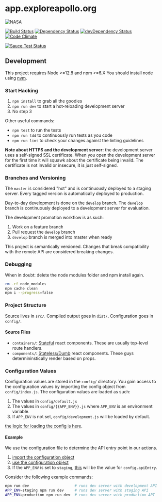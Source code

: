 # app.exploreapollo.org

![NASA](./NASA_logo.png?raw=true)

[![Build Status](https://travis-ci.org/UTD-CRSS/app.exploreapollo.org.svg?branch=master)](https://travis-ci.org/UTD-CRSS/app.exploreapollo.org)
[![Dependency Status](https://david-dm.org/UTD-CRSS/app.exploreapollo.org.svg)](https://david-dm.org/UTD-CRSS/app.exploreapollo.org)
[![devDependency Status](https://david-dm.org/UTD-CRSS/app.exploreapollo.org/dev-status.svg)](https://david-dm.org/UTD-CRSS/app.exploreapollo.org#info=devDependencies)
[![Code Climate](https://codeclimate.com/github/UTD-CRSS/app.exploreapollo.org/badges/gpa.svg)](https://codeclimate.com/github/UTD-CRSS/app.exploreapollo.org)

[![Sauce Test Status](https://saucelabs.com/browser-matrix/utd-crss.svg)](https://saucelabs.com/u/utd-crss)

## Development

This project requires Node >=12.8 and npm >=6.X You should install node using [nvm][].

### Start Hacking

1. `npm install` to grab all the goodies
2. `npm run dev` to start a hot-reloading development server
3. No step 3

Other useful commands:

- `npm test` to run the tests
- `npm run tdd` to continuously run tests as you code
- `npm run lint` to check your changes against the linting guidelines

**Note about HTTPS and the development server:** the development server uses a
self-signed SSL certificate. When you open the development server for the first
time it will squawk about the certificate being invalid. The certificate is not
invalid or insecure, it is just self-signed.

### Branches and Versioning

The `master` is considered "hot" and is continuously deployed to a staging
server. Every tagged version is automatically deployed to production.

Day-to-day development is done on the `develop` branch. The `develop` branch is continuously deployed to a development server for evaluation.

The development promotion workflow is as such:

1. Work on a feature branch
2. Pull request the `develop` branch
3. `develop` branch is merged into master when ready

This project is semantically versioned. Changes that break compatibility with
the remote API are considered breaking changes.

### Debugging

When in doubt: delete the node modules folder and npm install again.

```bash
rm -rf node_modules
npm cache clean
npm i --progress=false
```

### Project Structure

Source lives in `src/`. Compiled output goes in `dist/`. Configuration goes in
`config/`.

#### Source Files

- `containers/`: [Stateful][dumb-comp] react components. These are usually top-level route handlers.
- `components/`: [Stateless/Dumb][dumb-comp] react components. These guys determininstically render based on props.

### Configuration Values

Configuration values are stored in the `config/` directory. You gain access to the configuration values by importing the config object from `config/index.js`. The configuration values are loaded as such:

1. The values in `config/default.js`
2. The values in `config/{{APP_ENV}}.js` where `APP_ENV` is an environment variable.
3. If `APP_ENV` is not set, `config/development.js` will be loaded by default.

[the logic for loading the config is here](https://github.com/UTD-CRSS/app.exploreapollo.org/blob/master/config/index.js).

#### Example

We use the configuration file to determine the API entry point in our actions.

1. [import the configuration object](https://github.com/UTD-CRSS/app.exploreapollo.org/blob/a999375d881ed763fd18b852b402582b5a6e647b/src/actions/index.js#L5)
2. [use the configuration object](https://github.com/UTD-CRSS/app.exploreapollo.org/blob/a999375d881ed763fd18b852b402582b5a6e647b/src/actions/index.js#L31)
3. If the `APP_ENV` is set to `staging`, [this](https://github.com/UTD-CRSS/app.exploreapollo.org/blob/a999375d881ed763fd18b852b402582b5a6e647b/config/staging.js#L3) will be the value for `config.apiEntry`.

Consider the following example commands:

```bash
npm run dev                     # runs dev server with development API
APP_ENV=staging npm run dev     # runs dev server with staging API
APP_ENV=production npm run dev  # runs dev server with production API
```

[nvm]: https://github.com/creationix/nvm
[jest]: https://facebook.github.io/jest/
[dumb-comp]: https://github.com/uberVU/react-guide/blob/master/props-vs-state.md#component-types
